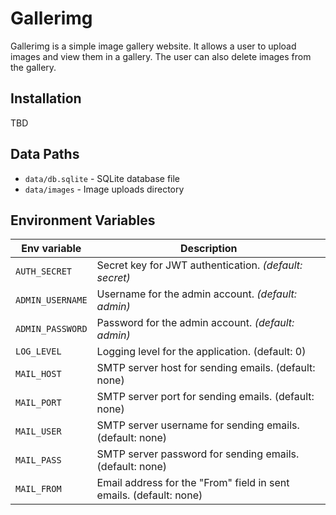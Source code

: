 # Gallerimg

Gallerimg is a simple image gallery website. It allows a user to upload images and view them in a gallery. The user can also delete images from the gallery.

## Installation

TBD

## Data Paths

- `data/db.sqlite` - SQLite database file
- `data/images` - Image uploads directory

## Environment Variables

| Env variable     | Description                                                        |
| ---------------- | ------------------------------------------------------------------ |
| `AUTH_SECRET`    | Secret key for JWT authentication. _(default: secret)_             |
| `ADMIN_USERNAME` | Username for the admin account. _(default: admin)_                 |
| `ADMIN_PASSWORD` | Password for the admin account. _(default: admin)_                 |
| `LOG_LEVEL`      | Logging level for the application. (default: 0)                    |
| `MAIL_HOST`      | SMTP server host for sending emails. (default: none)               |
| `MAIL_PORT`      | SMTP server port for sending emails. (default: none)               |
| `MAIL_USER`      | SMTP server username for sending emails. (default: none)           |
| `MAIL_PASS`      | SMTP server password for sending emails. (default: none)           |
| `MAIL_FROM`      | Email address for the "From" field in sent emails. (default: none) |


